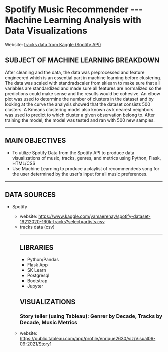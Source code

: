 # Spotify Music Recommender --- Machine Learning Analysis with Data Visualizations
Website: [tracks data from Kaggle (Spotify API)](https://www.kaggle.com/yamaerenay/spotify-dataset-19212020-160k-tracks?select=artists.csv)


## SUBJECT OF MACHINE LEARNING BREAKDOWN
After cleaning and the data, the data was preprocessed and feature engineered which is an essential part in machine learning before clustering. The data was scaled with standradscaler from sklearn to make sure that all variables are standardized and made sure all features are normalized so the predictions could make sense and the results would be cohesive.  An elbow plot was used to determine the number of clusters in the dataset and by looking at the curve the analysis showed that the dataset consists 500 clusters. A Kmeans clustering model also known as k nearest neighbors was used to predict to which cluster a given observation belong to. After training the model, the model was tested and ran with 500 new samples.
<hr>

## MAIN OBJECTIVES
<ul>
    <li>To utilize Spotify Data from the Spotify API to produce data visualizations of music, tracks, genres, and metrics using Python, Flask, HTML/CSS</li>
    <li>Use Machine Learning to produce a playlist of recommendeds song for the user determined by the user's input for all music preferences.</li>
</ul>
<hr>

## DATA SOURCES
<ul>
    <li>Spotify</li>
        <ul>
            <li>website: <a href="https://www.kaggle.com/yamaerenay/spotify-dataset-19212020-160k-tracks?select=artists.csv" >https://www.kaggle.com/yamaerenay/spotify-dataset-19212020-160k-tracks?select=artists.csv</a></li>
            <li>tracks data (csv)</li>
          
<hr>

## LIBRARIES
<ul>
    <li>Python/Pandas</li>
    <li>Flask App</li>
    <li>SK Learn</li>
    <li>Postgresql</li>
    <li>Bootstrap</li>
    <li>Jupyter</li>
</ul>

## VISUALIZATIONS

### Story teller (using Tableau): Genrer by Decade, Tracks by Decade, Music Metrics

 <li>website: <a href="https://public.tableau.com/app/profile/enrique2630/viz/Visual06-09-2021/Story1" >https://public.tableau.com/app/profile/enrique2630/viz/Visual06-09-2021/Story1</a>


